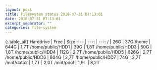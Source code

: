```yaml
---
layout: post
title: Filesystem status 2018-07-31 07:13:01
date: 2018-07-31 07:13:01
excerpt_separator: ""
categories: file-system
---
```

{:.table_alt}
Harddrive | Free | Size
:--- | ---: | ---:
/ | 26G | 37G
/home | 644G | 1,7T
/home/public/HDD1 | 39G | 1,8T
/home/public/HDD3 | 50G | 1,8T
/home/public/HDD4 | 112G | 2,7T
/home/public/HDD5 | 626G | 2,7T
/home/public/HDD6 | 804G | 2,7T
/home/public/HDD7 | 74G | 2,7T
/mnt/data2 | 1,7T | 2,0T
/mnt/pool | 1,9T | 8,2T
